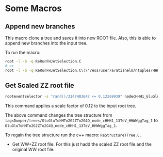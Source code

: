 # Some Macros

## Append new branches

This macro clone a tree and saves it into new ROOT file. Also, this is able to append new branches into the input tree.


To run the macro:

```bash
root -l -b -q ReRunFHJetSelection.C
# or
root -l -b -q ReRunFHJetSelection.C\(\"/eos/user/a/atishelm/ntuples/HHWWgg_flashgg/January_2021_Production/2017/Data_Trees/Data_2017.root\"\)
```

## Get Scaled ZZ root file

```bash
rooteventselector -s "rand()/2147483647 <= 0.12269939" nodecHHH1_GluGluToHHTo2G2ZTo2G4Q_1.root:tagsDumper/trees/GluGluToHHTo2G2ZTo2G4Q_node_cHHH1_13TeV_HHWWggTag_1 nodecHHH1_GluGluToHHTo2G2ZTo2G4Q_trimmed.root
```

This command applies a scale factor of 0.12 to the input root tree.

The above command changes the tree structure from `tagsDumper/trees/GluGluToHHTo2G2ZTo2G4Q_node_cHHH1_13TeV_HHWWggTag_1` to `GluGluToHHTo2G2ZTo2G4Q_node_cHHH1_13TeV_HHWWggTag_1`.

To regain the tree structure run the c++ macro: `ReStructureTTree.C`.

- Get WW+ZZ root file. For this just hadd the scaled ZZ root file and the original WW root file.